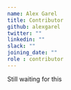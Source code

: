 ```yaml
---
name: Alex Garel
title: Contributor
github: alexgarel
twitter: ""
linkedin: ""
slack: ""
joining_date: ""
role : contributor
---
```


Still waiting for this
